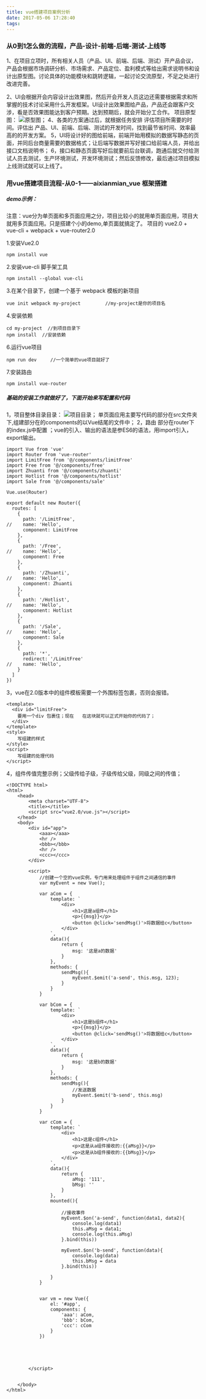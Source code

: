 ```yaml
---
title: vue搭建项目案例分析
date: 2017-05-06 17:28:40
tags:
---
```

### 从0到1怎么做的流程，产品-设计-前端-后端-测试-上线等


1、在项目立项时，所有相关人员（产品、UI、前端、后端、测试）开产品会议，产品会根据市场调研分析、市场需求、产品定位、盈利模式等给出需求说明书和设计出原型图。讨论具体的功能模块和跳转逻辑，一起讨论交流原型，不足之处进行改进完善。

2、UI会根据开会内容设计出效果图，然后开会开发人员这边还需要根据需求和所掌握的技术讨论采用什么开发框架。UI设计出效果图给产品，产品还会跟客户交涉，看是否效果图能达到客户预期。达到预期后，就会开始分工合作。
项目原型图：
![原型图](vue搭建项目案例分析/2017-05-06_173354.png)；
4、各类的方案通过后，就根据任务安排 评估项目所需要的时间。评估出 产品、UI、前端、后端、测试的开发时间，找到最节省时间、效率最高的的开发方案。
5，UI将设计好的图给前端，前端开始用模拟的数据写静态的页面，并同后台商量需要的数据格式；让后端写数据并写好接口给前端人员，并给出接口文档说明书；
6，接口和静态页面写好后就要前后台联调，跑通后就交付给测试人员去测试，生产环境测试，开发环境测试；然后反馈修改，最后通过项目模拟上线测试就可以上线了。
 
### 用vue搭建项目流程-从0-1——aixianmian_vue 框架搭建
##### demo示例：
注意：vue分为单页面和多页面应用之分，项目比较小的就用单页面应用，项目大就用多页面应用。只是搭建个小的demo,单页面就搞定了。
项目的 vue2.0 + vue-cli + webpack + vue-router2.0

1.安装Vue2.0
```
npm install vue
```
2.安装vue-cli 脚手架工具
```
npm install --global vue-cli
```
3.在某个目录下，创建一个基于 webpack 模板的新项目
```
vue init webpack my-project			//my-project是你的项目名
```
4.安装依赖
```
cd my-project  //到项目目录下
npm install  //安装依赖
```
6.运行vue项目
```
npm run dev		//一个简单的vue项目就好了
```
7.安装路由
```
npm install vue-router 
```

##### 基础的安装工作就做好了，下面开始来写配置和代码
1，项目整体目录目录：
![项目目录](vue搭建项目案例分析/2017-05-06_185245.png)；
单页面应用主要写代码的部分在src文件夹下,组建部分在的components的以Vue结尾的文件中；
2，路由 部分在router下的index.js中配置 ；vue的引入、输出的语法是参ES6的语法，用import引入，export输出。
```
import Vue from 'vue'
import Router from 'vue-router'
import LimitFree from '@/components/limitFree'
import Free from '@/components/free'
import Zhuanti from '@/components/zhuanti'
import Hotlist from '@/components/hotlist'
import Sale from '@/components/sale'

Vue.use(Router)

export default new Router({
  routes: [
    {
      path: '/LimitFree',
//    name: 'Hello',
      component: LimitFree
    },
    {
      path: '/Free',
//    name: 'Hello',
      component: Free
    },
    {
      path: '/Zhuanti',
//    name: 'Hello',
      component: Zhuanti
    },
    {
      path: '/Hotlist',
//    name: 'Hello',
      component: Hotlist
    },
    {
      path: '/Sale',
//    name: 'Hello',
      component: Sale
    },
    {
      path: '*',
      redirect: '/LimitFree'
//    name: 'Hello',
    }    
  ]
})
```
3，vue在2.0版本中的组件模板需要一个外围标签包裹，否则会报错。
```
<template>
  <div id="limitFree">
  	要用一个div 包裹住；现在   在这块就可以正式开始你的代码了；
  </div>
</template>
<style>
	写组建的样式
</style>
<script>
	写组建的处理代码
</script>
```
4，组件传值完整示例；父级传给子级，子级传给父级，同级之间的传值；
```
<!DOCTYPE html>
<html>
	<head>
		<meta charset="UTF-8">
		<title></title>
		<script src="vue2.0/vue.js"></script>
	</head>
	<body>
		<div id="app">
			<aaa></aaa>
			<hr />
			<bbb></bbb>
			<hr />
			<ccc></ccc>
		</div>
		
		<script>
			//创建一个空的vue实例，专门用来处理组件于组件之间通信的事件
			var myEvent = new Vue();
		
			var aCom = {
				template: `
					<div>
						<h1>这是a组件</h1>
						<p>{{msg}}</p>
						<button @click='sendMsg()'>将数据给c</button>
					</div>
				`,
				data(){
					return {
						msg: '这是a的数据'
					}
				},
				methods: {
					sendMsg(){
						myEvent.$emit('a-send', this.msg, 123);
					}
				}
			}
			
			var bCom = {
				template: `
					<div>
						<h1>这是b组件</h1>
						<p>{{msg}}</p>
						<button @click='sendMsg()'>将数据给c</button>
					</div>
				`,
				data(){
					return {
						msg: '这是b的数据'
					}
				},
				methods: {
					sendMsg(){
						//发送数据
						myEvent.$emit('b-send', this.msg)
					}
				}
			}
			
			var cCom = {
				template: `
					<div>
						<h1>这是c组件</h1>
						<p>这是从a组件接收的:{{aMsg}}</p>
						<p>这是从b组件接收的:{{bMsg}}</p>
					</div>
				`,
				data(){
					return {
						aMsg: '111',
						bMsg: ''
					}
				},
				mounted(){
					
					//接收事件
					myEvent.$on('a-send', function(data1, data2){
						console.log(data1)
						this.aMsg = data1;
						console.log(this.aMsg)
					}.bind(this))
					
					myEvent.$on('b-send', function(data){
						console.log(data)
						this.bMsg = data
					}.bind(this))
					
				}
			}
			
			
			var vm = new Vue({
				el: '#app',
				components: {
					'aaa': aCom,
					'bbb': bCom,
					'ccc': cCom
				}
			})
			
			
			
			
			
		</script>
		
		
	</body>
</html>
```

